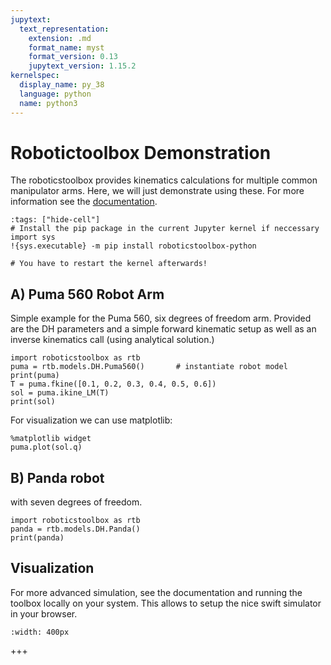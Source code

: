 ```yaml
---
jupytext:
  text_representation:
    extension: .md
    format_name: myst
    format_version: 0.13
    jupytext_version: 1.15.2
kernelspec:
  display_name: py_38
  language: python
  name: python3
---
```


# Robotictoolbox Demonstration

The roboticstoolbox provides kinematics calculations for multiple common manipulator arms. Here, we will just demonstrate using these. For more information see the [documentation](https://petercorke.github.io/robotics-toolbox-python/).

```{code-cell} ipython3
:tags: ["hide-cell"]
# Install the pip package in the current Jupyter kernel if neccessary 
import sys
!{sys.executable} -m pip install roboticstoolbox-python

# You have to restart the kernel afterwards!
```

## A) Puma 560 Robot Arm

Simple example for the Puma 560, six degrees of freedom arm. Provided are the DH parameters and a simple forward kinematic setup as well as an inverse kinematics call (using analytical solution.)

```{code-cell} ipython3
import roboticstoolbox as rtb
puma = rtb.models.DH.Puma560()       # instantiate robot model
print(puma)
T = puma.fkine([0.1, 0.2, 0.3, 0.4, 0.5, 0.6])
sol = puma.ikine_LM(T) 
print(sol)
```

For visualization we can use matplotlib:

```{code-cell} ipython3
%matplotlib widget
puma.plot(sol.q)
```

## B) Panda robot

with seven degrees of freedom.

```{code-cell} ipython3
import roboticstoolbox as rtb
panda = rtb.models.DH.Panda()
print(panda)
```

## Visualization

For more advanced simulation, see the documentation and running the toolbox locally on your system. This allows to setup the nice swift simulator in your browser.

```{image} https://petercorke.github.io/robotics-toolbox-python/_images/swift.png
:width: 400px
```

+++
